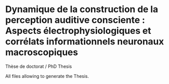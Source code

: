 # Dynamique de la construction de la perception auditive consciente : Aspects électrophysiologiques et corrélats informationnels neuronaux macroscopiques

Thèse de doctorat / PhD Thesis

All files allowing to generate the Thesis.
